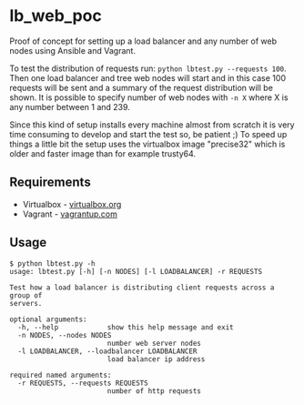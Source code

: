 # lb_web_poc

Proof of concept for setting up a load balancer and any number of web nodes using Ansible and Vagrant.

To test the distribution of requests run: `python lbtest.py --requests 100`. Then one load balancer and tree web nodes will start and in this case 100 requests will be sent and a summary of the request distribution will be shown. It is possible to specify number of web nodes with `-n X` where X is any number between 1 and 239.

Since this kind of setup installs every machine almost from scratch it is very time consuming to develop and start the test so, be patient ;) To speed up things a little bit the setup uses the virtualbox image "precise32" which is older and faster image than for example trusty64.

## Requirements

* Virtualbox - [virtualbox.org](https://www.virtualbox.org/wiki/Linux_Downloads)
* Vagrant - [vagrantup.com](https://www.vagrantup.com/downloads.html)

## Usage

```
$ python lbtest.py -h
usage: lbtest.py [-h] [-n NODES] [-l LOADBALANCER] -r REQUESTS

Test how a load balancer is distributing client requests across a group of
servers.

optional arguments:
  -h, --help            show this help message and exit
  -n NODES, --nodes NODES
                        number web server nodes
  -l LOADBALANCER, --loadbalancer LOADBALANCER
                        load balancer ip address

required named arguments:
  -r REQUESTS, --requests REQUESTS
                        number of http requests
```